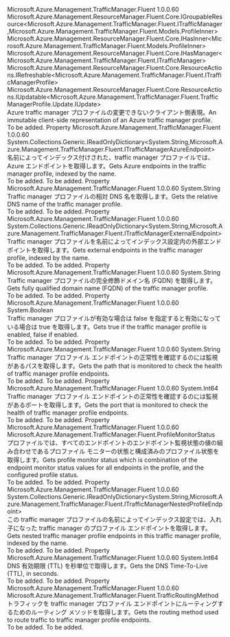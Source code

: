 <Type Name="ITrafficManagerProfile" FullName="Microsoft.Azure.Management.TrafficManager.Fluent.ITrafficManagerProfile">
  <TypeSignature Language="C#" Value="public interface ITrafficManagerProfile : Microsoft.Azure.Management.ResourceManager.Fluent.Core.IGroupableResource&lt;Microsoft.Azure.Management.TrafficManager.Fluent.ITrafficManager,Microsoft.Azure.Management.TrafficManager.Fluent.Models.ProfileInner&gt;, Microsoft.Azure.Management.ResourceManager.Fluent.Core.IHasInner&lt;Microsoft.Azure.Management.TrafficManager.Fluent.Models.ProfileInner&gt;, Microsoft.Azure.Management.ResourceManager.Fluent.Core.IHasManager&lt;Microsoft.Azure.Management.TrafficManager.Fluent.ITrafficManager&gt;, Microsoft.Azure.Management.ResourceManager.Fluent.Core.ResourceActions.IRefreshable&lt;Microsoft.Azure.Management.TrafficManager.Fluent.ITrafficManagerProfile&gt;, Microsoft.Azure.Management.ResourceManager.Fluent.Core.ResourceActions.IUpdatable&lt;Microsoft.Azure.Management.TrafficManager.Fluent.TrafficManagerProfile.Update.IUpdate&gt;" />
  <TypeSignature Language="ILAsm" Value=".class public interface auto ansi abstract ITrafficManagerProfile implements class Microsoft.Azure.Management.ResourceManager.Fluent.Core.IGroupableResource`2&lt;class Microsoft.Azure.Management.TrafficManager.Fluent.ITrafficManager, class Microsoft.Azure.Management.TrafficManager.Fluent.Models.ProfileInner&gt;, class Microsoft.Azure.Management.ResourceManager.Fluent.Core.IHasId, class Microsoft.Azure.Management.ResourceManager.Fluent.Core.IHasInner`1&lt;class Microsoft.Azure.Management.TrafficManager.Fluent.Models.ProfileInner&gt;, class Microsoft.Azure.Management.ResourceManager.Fluent.Core.IHasManager`1&lt;class Microsoft.Azure.Management.TrafficManager.Fluent.ITrafficManager&gt;, class Microsoft.Azure.Management.ResourceManager.Fluent.Core.IHasName, class Microsoft.Azure.Management.ResourceManager.Fluent.Core.IHasResourceGroup, class Microsoft.Azure.Management.ResourceManager.Fluent.Core.IResource, class Microsoft.Azure.Management.ResourceManager.Fluent.Core.ResourceActions.IIndexable, class Microsoft.Azure.Management.ResourceManager.Fluent.Core.ResourceActions.IRefreshable`1&lt;class Microsoft.Azure.Management.TrafficManager.Fluent.ITrafficManagerProfile&gt;, class Microsoft.Azure.Management.ResourceManager.Fluent.Core.ResourceActions.IUpdatable`1&lt;class Microsoft.Azure.Management.TrafficManager.Fluent.TrafficManagerProfile.Update.IUpdate&gt;" />
  <TypeSignature Language="DocId" Value="T:Microsoft.Azure.Management.TrafficManager.Fluent.ITrafficManagerProfile" />
  <TypeSignature Language="VB.NET" Value="Public Interface ITrafficManagerProfile&#xA;Implements IGroupableResource(Of ITrafficManager, ProfileInner), IHasInner(Of ProfileInner), IHasManager(Of ITrafficManager), IRefreshable(Of ITrafficManagerProfile), IUpdatable(Of IUpdate)" />
  <TypeSignature Language="F#" Value="type ITrafficManagerProfile = interface&#xA;    interface IGroupableResource&lt;ITrafficManager, ProfileInner&gt;&#xA;    interface IResource&#xA;    interface IIndexable&#xA;    interface IHasId&#xA;    interface IHasName&#xA;    interface IHasResourceGroup&#xA;    interface IHasManager&lt;ITrafficManager&gt;&#xA;    interface IHasInner&lt;ProfileInner&gt;&#xA;    interface IRefreshable&lt;ITrafficManagerProfile&gt;&#xA;    interface IUpdatable&lt;IUpdate&gt;" />
  <AssemblyInfo>
    <AssemblyName>Microsoft.Azure.Management.TrafficManager.Fluent</AssemblyName>
    <AssemblyVersion>1.0.0.60</AssemblyVersion>
  </AssemblyInfo>
  <Interfaces>
    <Interface>
      <InterfaceName>Microsoft.Azure.Management.ResourceManager.Fluent.Core.IGroupableResource&lt;Microsoft.Azure.Management.TrafficManager.Fluent.ITrafficManager,Microsoft.Azure.Management.TrafficManager.Fluent.Models.ProfileInner&gt;</InterfaceName>
    </Interface>
    <Interface>
      <InterfaceName>Microsoft.Azure.Management.ResourceManager.Fluent.Core.IHasInner&lt;Microsoft.Azure.Management.TrafficManager.Fluent.Models.ProfileInner&gt;</InterfaceName>
    </Interface>
    <Interface>
      <InterfaceName>Microsoft.Azure.Management.ResourceManager.Fluent.Core.IHasManager&lt;Microsoft.Azure.Management.TrafficManager.Fluent.ITrafficManager&gt;</InterfaceName>
    </Interface>
    <Interface>
      <InterfaceName>Microsoft.Azure.Management.ResourceManager.Fluent.Core.ResourceActions.IRefreshable&lt;Microsoft.Azure.Management.TrafficManager.Fluent.ITrafficManagerProfile&gt;</InterfaceName>
    </Interface>
    <Interface>
      <InterfaceName>Microsoft.Azure.Management.ResourceManager.Fluent.Core.ResourceActions.IUpdatable&lt;Microsoft.Azure.Management.TrafficManager.Fluent.TrafficManagerProfile.Update.IUpdate&gt;</InterfaceName>
    </Interface>
  </Interfaces>
  <Docs>
    <summary>
            <span data-ttu-id="17396-101">Azure traffic manager プロファイルの変更できないクライアント側表現。</span><span class="sxs-lookup"><span data-stu-id="17396-101">An immutable client-side representation of an Azure traffic manager profile.</span></span>
            </summary>
    <remarks>To be added.</remarks>
  </Docs>
  <Members>
    <Member MemberName="AzureEndpoints">
      <MemberSignature Language="C#" Value="public System.Collections.Generic.IReadOnlyDictionary&lt;string,Microsoft.Azure.Management.TrafficManager.Fluent.ITrafficManagerAzureEndpoint&gt; AzureEndpoints { get; }" />
      <MemberSignature Language="ILAsm" Value=".property instance class System.Collections.Generic.IReadOnlyDictionary`2&lt;string, class Microsoft.Azure.Management.TrafficManager.Fluent.ITrafficManagerAzureEndpoint&gt; AzureEndpoints" />
      <MemberSignature Language="DocId" Value="P:Microsoft.Azure.Management.TrafficManager.Fluent.ITrafficManagerProfile.AzureEndpoints" />
      <MemberSignature Language="VB.NET" Value="Public ReadOnly Property AzureEndpoints As IReadOnlyDictionary(Of String, ITrafficManagerAzureEndpoint)" />
      <MemberSignature Language="F#" Value="member this.AzureEndpoints : System.Collections.Generic.IReadOnlyDictionary&lt;string, Microsoft.Azure.Management.TrafficManager.Fluent.ITrafficManagerAzureEndpoint&gt;" Usage="Microsoft.Azure.Management.TrafficManager.Fluent.ITrafficManagerProfile.AzureEndpoints" />
      <MemberType>Property</MemberType>
      <AssemblyInfo>
        <AssemblyName>Microsoft.Azure.Management.TrafficManager.Fluent</AssemblyName>
        <AssemblyVersion>1.0.0.60</AssemblyVersion>
      </AssemblyInfo>
      <ReturnValue>
        <ReturnType>System.Collections.Generic.IReadOnlyDictionary&lt;System.String,Microsoft.Azure.Management.TrafficManager.Fluent.ITrafficManagerAzureEndpoint&gt;</ReturnType>
      </ReturnValue>
      <Docs>
        <summary>
            <span data-ttu-id="17396-102">名前によってインデックス付けされた、traffic manager プロファイルでは、Azure エンドポイントを取得します。</span><span class="sxs-lookup"><span data-stu-id="17396-102">Gets Azure endpoints in the traffic manager profile, indexed by the name.</span></span>
            </summary>
        <value>To be added.</value>
        <remarks>To be added.</remarks>
      </Docs>
    </Member>
    <Member MemberName="DnsLabel">
      <MemberSignature Language="C#" Value="public string DnsLabel { get; }" />
      <MemberSignature Language="ILAsm" Value=".property instance string DnsLabel" />
      <MemberSignature Language="DocId" Value="P:Microsoft.Azure.Management.TrafficManager.Fluent.ITrafficManagerProfile.DnsLabel" />
      <MemberSignature Language="VB.NET" Value="Public ReadOnly Property DnsLabel As String" />
      <MemberSignature Language="F#" Value="member this.DnsLabel : string" Usage="Microsoft.Azure.Management.TrafficManager.Fluent.ITrafficManagerProfile.DnsLabel" />
      <MemberType>Property</MemberType>
      <AssemblyInfo>
        <AssemblyName>Microsoft.Azure.Management.TrafficManager.Fluent</AssemblyName>
        <AssemblyVersion>1.0.0.60</AssemblyVersion>
      </AssemblyInfo>
      <ReturnValue>
        <ReturnType>System.String</ReturnType>
      </ReturnValue>
      <Docs>
        <summary>
            <span data-ttu-id="17396-103">Traffic manager プロファイルの相対 DNS 名を取得します。</span><span class="sxs-lookup"><span data-stu-id="17396-103">Gets the relative DNS name of the traffic manager profile.</span></span>
            </summary>
        <value>To be added.</value>
        <remarks>To be added.</remarks>
      </Docs>
    </Member>
    <Member MemberName="ExternalEndpoints">
      <MemberSignature Language="C#" Value="public System.Collections.Generic.IReadOnlyDictionary&lt;string,Microsoft.Azure.Management.TrafficManager.Fluent.ITrafficManagerExternalEndpoint&gt; ExternalEndpoints { get; }" />
      <MemberSignature Language="ILAsm" Value=".property instance class System.Collections.Generic.IReadOnlyDictionary`2&lt;string, class Microsoft.Azure.Management.TrafficManager.Fluent.ITrafficManagerExternalEndpoint&gt; ExternalEndpoints" />
      <MemberSignature Language="DocId" Value="P:Microsoft.Azure.Management.TrafficManager.Fluent.ITrafficManagerProfile.ExternalEndpoints" />
      <MemberSignature Language="VB.NET" Value="Public ReadOnly Property ExternalEndpoints As IReadOnlyDictionary(Of String, ITrafficManagerExternalEndpoint)" />
      <MemberSignature Language="F#" Value="member this.ExternalEndpoints : System.Collections.Generic.IReadOnlyDictionary&lt;string, Microsoft.Azure.Management.TrafficManager.Fluent.ITrafficManagerExternalEndpoint&gt;" Usage="Microsoft.Azure.Management.TrafficManager.Fluent.ITrafficManagerProfile.ExternalEndpoints" />
      <MemberType>Property</MemberType>
      <AssemblyInfo>
        <AssemblyName>Microsoft.Azure.Management.TrafficManager.Fluent</AssemblyName>
        <AssemblyVersion>1.0.0.60</AssemblyVersion>
      </AssemblyInfo>
      <ReturnValue>
        <ReturnType>System.Collections.Generic.IReadOnlyDictionary&lt;System.String,Microsoft.Azure.Management.TrafficManager.Fluent.ITrafficManagerExternalEndpoint&gt;</ReturnType>
      </ReturnValue>
      <Docs>
        <summary>
            <span data-ttu-id="17396-104">Traffic manager プロファイルを名前によってインデックス設定内の外部エンドポイントを取得します。</span><span class="sxs-lookup"><span data-stu-id="17396-104">Gets external endpoints in the traffic manager profile, indexed by the name.</span></span>
            </summary>
        <value>To be added.</value>
        <remarks>To be added.</remarks>
      </Docs>
    </Member>
    <Member MemberName="Fqdn">
      <MemberSignature Language="C#" Value="public string Fqdn { get; }" />
      <MemberSignature Language="ILAsm" Value=".property instance string Fqdn" />
      <MemberSignature Language="DocId" Value="P:Microsoft.Azure.Management.TrafficManager.Fluent.ITrafficManagerProfile.Fqdn" />
      <MemberSignature Language="VB.NET" Value="Public ReadOnly Property Fqdn As String" />
      <MemberSignature Language="F#" Value="member this.Fqdn : string" Usage="Microsoft.Azure.Management.TrafficManager.Fluent.ITrafficManagerProfile.Fqdn" />
      <MemberType>Property</MemberType>
      <AssemblyInfo>
        <AssemblyName>Microsoft.Azure.Management.TrafficManager.Fluent</AssemblyName>
        <AssemblyVersion>1.0.0.60</AssemblyVersion>
      </AssemblyInfo>
      <ReturnValue>
        <ReturnType>System.String</ReturnType>
      </ReturnValue>
      <Docs>
        <summary>
            <span data-ttu-id="17396-105">Traffic manager プロファイルの完全修飾ドメイン名 (FQDN) を取得します。</span><span class="sxs-lookup"><span data-stu-id="17396-105">Gets fully qualified domain name (FQDN) of the traffic manager profile.</span></span>
            </summary>
        <value>To be added.</value>
        <remarks>To be added.</remarks>
      </Docs>
    </Member>
    <Member MemberName="IsEnabled">
      <MemberSignature Language="C#" Value="public bool IsEnabled { get; }" />
      <MemberSignature Language="ILAsm" Value=".property instance bool IsEnabled" />
      <MemberSignature Language="DocId" Value="P:Microsoft.Azure.Management.TrafficManager.Fluent.ITrafficManagerProfile.IsEnabled" />
      <MemberSignature Language="VB.NET" Value="Public ReadOnly Property IsEnabled As Boolean" />
      <MemberSignature Language="F#" Value="member this.IsEnabled : bool" Usage="Microsoft.Azure.Management.TrafficManager.Fluent.ITrafficManagerProfile.IsEnabled" />
      <MemberType>Property</MemberType>
      <AssemblyInfo>
        <AssemblyName>Microsoft.Azure.Management.TrafficManager.Fluent</AssemblyName>
        <AssemblyVersion>1.0.0.60</AssemblyVersion>
      </AssemblyInfo>
      <ReturnValue>
        <ReturnType>System.Boolean</ReturnType>
      </ReturnValue>
      <Docs>
        <summary>
            <span data-ttu-id="17396-106">Traffic manager プロファイルが有効な場合は false を指定すると有効になっている場合は true を取得します。</span><span class="sxs-lookup"><span data-stu-id="17396-106">Gets true if the traffic manager profile is enabled, false if enabled.</span></span>
            </summary>
        <value>To be added.</value>
        <remarks>To be added.</remarks>
      </Docs>
    </Member>
    <Member MemberName="MonitoringPath">
      <MemberSignature Language="C#" Value="public string MonitoringPath { get; }" />
      <MemberSignature Language="ILAsm" Value=".property instance string MonitoringPath" />
      <MemberSignature Language="DocId" Value="P:Microsoft.Azure.Management.TrafficManager.Fluent.ITrafficManagerProfile.MonitoringPath" />
      <MemberSignature Language="VB.NET" Value="Public ReadOnly Property MonitoringPath As String" />
      <MemberSignature Language="F#" Value="member this.MonitoringPath : string" Usage="Microsoft.Azure.Management.TrafficManager.Fluent.ITrafficManagerProfile.MonitoringPath" />
      <MemberType>Property</MemberType>
      <AssemblyInfo>
        <AssemblyName>Microsoft.Azure.Management.TrafficManager.Fluent</AssemblyName>
        <AssemblyVersion>1.0.0.60</AssemblyVersion>
      </AssemblyInfo>
      <ReturnValue>
        <ReturnType>System.String</ReturnType>
      </ReturnValue>
      <Docs>
        <summary>
            <span data-ttu-id="17396-107">Traffic manager プロファイル エンドポイントの正常性を確認するのには監視があるパスを取得します。</span><span class="sxs-lookup"><span data-stu-id="17396-107">Gets the path that is monitored to check the health of traffic manager profile endpoints.</span></span>
            </summary>
        <value>To be added.</value>
        <remarks>To be added.</remarks>
      </Docs>
    </Member>
    <Member MemberName="MonitoringPort">
      <MemberSignature Language="C#" Value="public long MonitoringPort { get; }" />
      <MemberSignature Language="ILAsm" Value=".property instance int64 MonitoringPort" />
      <MemberSignature Language="DocId" Value="P:Microsoft.Azure.Management.TrafficManager.Fluent.ITrafficManagerProfile.MonitoringPort" />
      <MemberSignature Language="VB.NET" Value="Public ReadOnly Property MonitoringPort As Long" />
      <MemberSignature Language="F#" Value="member this.MonitoringPort : int64" Usage="Microsoft.Azure.Management.TrafficManager.Fluent.ITrafficManagerProfile.MonitoringPort" />
      <MemberType>Property</MemberType>
      <AssemblyInfo>
        <AssemblyName>Microsoft.Azure.Management.TrafficManager.Fluent</AssemblyName>
        <AssemblyVersion>1.0.0.60</AssemblyVersion>
      </AssemblyInfo>
      <ReturnValue>
        <ReturnType>System.Int64</ReturnType>
      </ReturnValue>
      <Docs>
        <summary>
            <span data-ttu-id="17396-108">Traffic manager プロファイル エンドポイントの正常性を確認するのには監視があるポートを取得します。</span><span class="sxs-lookup"><span data-stu-id="17396-108">Gets the port that is monitored to check the health of traffic manager profile endpoints.</span></span>
            </summary>
        <value>To be added.</value>
        <remarks>To be added.</remarks>
      </Docs>
    </Member>
    <Member MemberName="MonitorStatus">
      <MemberSignature Language="C#" Value="public Microsoft.Azure.Management.TrafficManager.Fluent.ProfileMonitorStatus MonitorStatus { get; }" />
      <MemberSignature Language="ILAsm" Value=".property instance class Microsoft.Azure.Management.TrafficManager.Fluent.ProfileMonitorStatus MonitorStatus" />
      <MemberSignature Language="DocId" Value="P:Microsoft.Azure.Management.TrafficManager.Fluent.ITrafficManagerProfile.MonitorStatus" />
      <MemberSignature Language="VB.NET" Value="Public ReadOnly Property MonitorStatus As ProfileMonitorStatus" />
      <MemberSignature Language="F#" Value="member this.MonitorStatus : Microsoft.Azure.Management.TrafficManager.Fluent.ProfileMonitorStatus" Usage="Microsoft.Azure.Management.TrafficManager.Fluent.ITrafficManagerProfile.MonitorStatus" />
      <MemberType>Property</MemberType>
      <AssemblyInfo>
        <AssemblyName>Microsoft.Azure.Management.TrafficManager.Fluent</AssemblyName>
        <AssemblyVersion>1.0.0.60</AssemblyVersion>
      </AssemblyInfo>
      <ReturnValue>
        <ReturnType>Microsoft.Azure.Management.TrafficManager.Fluent.ProfileMonitorStatus</ReturnType>
      </ReturnValue>
      <Docs>
        <summary>
            <span data-ttu-id="17396-109">プロファイルでは、すべてのエンドポイントのエンドポイント監視状態の値の組み合わせであるプロファイル モニターの状態と構成済みのプロファイル状態を取得します。</span><span class="sxs-lookup"><span data-stu-id="17396-109">Gets profile monitor status which is combination of the endpoint monitor status values for all endpoints in the profile, and the configured profile status.</span></span>
            </summary>
        <value>To be added.</value>
        <remarks>To be added.</remarks>
      </Docs>
    </Member>
    <Member MemberName="NestedProfileEndpoints">
      <MemberSignature Language="C#" Value="public System.Collections.Generic.IReadOnlyDictionary&lt;string,Microsoft.Azure.Management.TrafficManager.Fluent.ITrafficManagerNestedProfileEndpoint&gt; NestedProfileEndpoints { get; }" />
      <MemberSignature Language="ILAsm" Value=".property instance class System.Collections.Generic.IReadOnlyDictionary`2&lt;string, class Microsoft.Azure.Management.TrafficManager.Fluent.ITrafficManagerNestedProfileEndpoint&gt; NestedProfileEndpoints" />
      <MemberSignature Language="DocId" Value="P:Microsoft.Azure.Management.TrafficManager.Fluent.ITrafficManagerProfile.NestedProfileEndpoints" />
      <MemberSignature Language="VB.NET" Value="Public ReadOnly Property NestedProfileEndpoints As IReadOnlyDictionary(Of String, ITrafficManagerNestedProfileEndpoint)" />
      <MemberSignature Language="F#" Value="member this.NestedProfileEndpoints : System.Collections.Generic.IReadOnlyDictionary&lt;string, Microsoft.Azure.Management.TrafficManager.Fluent.ITrafficManagerNestedProfileEndpoint&gt;" Usage="Microsoft.Azure.Management.TrafficManager.Fluent.ITrafficManagerProfile.NestedProfileEndpoints" />
      <MemberType>Property</MemberType>
      <AssemblyInfo>
        <AssemblyName>Microsoft.Azure.Management.TrafficManager.Fluent</AssemblyName>
        <AssemblyVersion>1.0.0.60</AssemblyVersion>
      </AssemblyInfo>
      <ReturnValue>
        <ReturnType>System.Collections.Generic.IReadOnlyDictionary&lt;System.String,Microsoft.Azure.Management.TrafficManager.Fluent.ITrafficManagerNestedProfileEndpoint&gt;</ReturnType>
      </ReturnValue>
      <Docs>
        <summary>
            <span data-ttu-id="17396-110">この traffic manager プロファイルの名前によってインデックス設定では、入れ子になった traffic manager のプロファイル エンドポイントを取得します。</span><span class="sxs-lookup"><span data-stu-id="17396-110">Gets nested traffic manager profile endpoints in this traffic manager profile, indexed by the name.</span></span>
            </summary>
        <value>To be added.</value>
        <remarks>To be added.</remarks>
      </Docs>
    </Member>
    <Member MemberName="TimeToLive">
      <MemberSignature Language="C#" Value="public long TimeToLive { get; }" />
      <MemberSignature Language="ILAsm" Value=".property instance int64 TimeToLive" />
      <MemberSignature Language="DocId" Value="P:Microsoft.Azure.Management.TrafficManager.Fluent.ITrafficManagerProfile.TimeToLive" />
      <MemberSignature Language="VB.NET" Value="Public ReadOnly Property TimeToLive As Long" />
      <MemberSignature Language="F#" Value="member this.TimeToLive : int64" Usage="Microsoft.Azure.Management.TrafficManager.Fluent.ITrafficManagerProfile.TimeToLive" />
      <MemberType>Property</MemberType>
      <AssemblyInfo>
        <AssemblyName>Microsoft.Azure.Management.TrafficManager.Fluent</AssemblyName>
        <AssemblyVersion>1.0.0.60</AssemblyVersion>
      </AssemblyInfo>
      <ReturnValue>
        <ReturnType>System.Int64</ReturnType>
      </ReturnValue>
      <Docs>
        <summary>
            <span data-ttu-id="17396-111">DNS 有効期限 (TTL) を秒単位で取得します。</span><span class="sxs-lookup"><span data-stu-id="17396-111">Gets the DNS Time-To-Live (TTL), in seconds.</span></span>
            </summary>
        <value>To be added.</value>
        <remarks>To be added.</remarks>
      </Docs>
    </Member>
    <Member MemberName="TrafficRoutingMethod">
      <MemberSignature Language="C#" Value="public Microsoft.Azure.Management.TrafficManager.Fluent.TrafficRoutingMethod TrafficRoutingMethod { get; }" />
      <MemberSignature Language="ILAsm" Value=".property instance class Microsoft.Azure.Management.TrafficManager.Fluent.TrafficRoutingMethod TrafficRoutingMethod" />
      <MemberSignature Language="DocId" Value="P:Microsoft.Azure.Management.TrafficManager.Fluent.ITrafficManagerProfile.TrafficRoutingMethod" />
      <MemberSignature Language="VB.NET" Value="Public ReadOnly Property TrafficRoutingMethod As TrafficRoutingMethod" />
      <MemberSignature Language="F#" Value="member this.TrafficRoutingMethod : Microsoft.Azure.Management.TrafficManager.Fluent.TrafficRoutingMethod" Usage="Microsoft.Azure.Management.TrafficManager.Fluent.ITrafficManagerProfile.TrafficRoutingMethod" />
      <MemberType>Property</MemberType>
      <AssemblyInfo>
        <AssemblyName>Microsoft.Azure.Management.TrafficManager.Fluent</AssemblyName>
        <AssemblyVersion>1.0.0.60</AssemblyVersion>
      </AssemblyInfo>
      <ReturnValue>
        <ReturnType>Microsoft.Azure.Management.TrafficManager.Fluent.TrafficRoutingMethod</ReturnType>
      </ReturnValue>
      <Docs>
        <summary>
            <span data-ttu-id="17396-112">トラフィックを traffic manager プロファイル エンドポイントにルーティングするためのルーティング メソッドを取得します。</span><span class="sxs-lookup"><span data-stu-id="17396-112">Gets the routing method used to route traffic to traffic manager profile endpoints.</span></span>
            </summary>
        <value>To be added.</value>
        <remarks>To be added.</remarks>
      </Docs>
    </Member>
  </Members>
</Type>